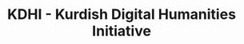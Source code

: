 ---
title: "KDHI - Kurdish Digital Humanities Initiative"
description: "KDHI is dedicated to advancing digital humanities research in Kurdish studies. We develop tools and methodologies for preserving, analyzing, and making accessible Kurdish cultural and linguistic heritage through innovative digital technologies."
website: "https://kdhi.org"
location: "Kurdistan Region, Iraq"
established: "2019"
type: "Research Initiative"
layout: "organizations/single"
focus: ["Digital Humanities", "Cultural Heritage", "Text Analysis", "Digital Preservation"]
paperIds: ["paper-1", "paper-2", "paper-3"]
projectIds: ["corpus-creation", "dictionary", "terminology-standardization"]
memberIds: ["john-doe", "fatima-hassan", "ahmad-kurdish"]
datasetIds: ["dataset-1", "dataset-2", "dataset-3"]
draft: false
--- 